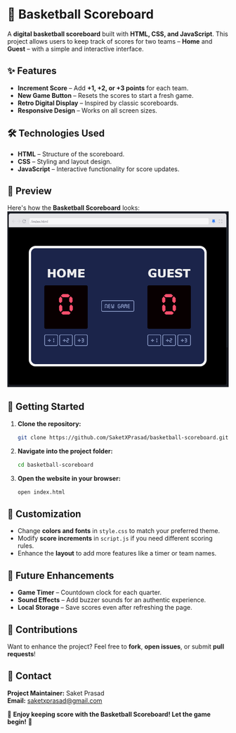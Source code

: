 # 🏀 Basketball Scoreboard  

A **digital basketball scoreboard** built with **HTML, CSS, and JavaScript**. This project allows users to keep track of scores for two teams – **Home** and **Guest** – with a simple and interactive interface.  

## ✨ Features  
- **Increment Score** – Add **+1, +2, or +3 points** for each team.  
- **New Game Button** – Resets the scores to start a fresh game.  
- **Retro Digital Display** – Inspired by classic scoreboards.  
- **Responsive Design** – Works on all screen sizes.  

## 🛠️ Technologies Used  
- **HTML** – Structure of the scoreboard.  
- **CSS** – Styling and layout design.  
- **JavaScript** – Interactive functionality for score updates.  

## 📸 Preview  
Here's how the **Basketball Scoreboard** looks:  
![alt text](image.png)    

## 🚀 Getting Started  
1. **Clone the repository:**  
   ```bash
   git clone https://github.com/SaketXPrasad/basketball-scoreboard.git  
   ```  
2. **Navigate into the project folder:**  
   ```bash
   cd basketball-scoreboard  
   ```  
3. **Open the website in your browser:**  
   ```bash
   open index.html  
   ```  

## 🎨 Customization  
- Change **colors and fonts** in `style.css` to match your preferred theme.  
- Modify **score increments** in `script.js` if you need different scoring rules.  
- Enhance the **layout** to add more features like a timer or team names.  

## 🌟 Future Enhancements  
- **Game Timer** – Countdown clock for each quarter.  
- **Sound Effects** – Add buzzer sounds for an authentic experience.  
- **Local Storage** – Save scores even after refreshing the page.  

## 🙌 Contributions  
Want to enhance the project? Feel free to **fork**, **open issues**, or submit **pull requests**!  

## 📩 Contact  
**Project Maintainer:** Saket Prasad  
**Email:** saketxprasad@gmail.com  

🏀 **Enjoy keeping score with the Basketball Scoreboard! Let the game begin!** 🎯  
